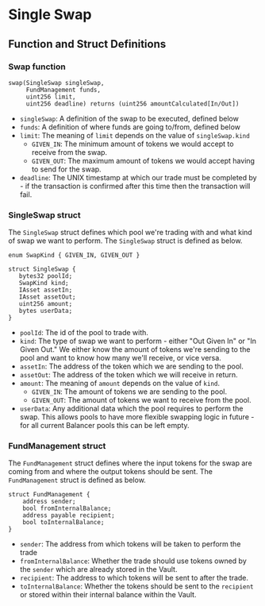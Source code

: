 # Single Swap

## Function and Struct Definitions

### Swap function

```
swap(SingleSwap singleSwap,
     FundManagement funds,
     uint256 limit,
     uint256 deadline) returns (uint256 amountCalculated[In/Out])
```

* `singleSwap`: A definition of the swap to be executed, defined below
* `funds`: A definition of where funds are going to/from, defined below
* `limit`: The meaning of `limit` depends on the value of `singleSwap.kind`
  * `GIVEN_IN`: The minimum amount of tokens we would accept to receive from the swap.
  * `GIVEN_OUT`: The maximum amount of tokens we would accept having to send for the swap.
* `deadline`: The UNIX timestamp at which our trade must be completed by - if the transaction is confirmed after this time then the transaction will fail.

### SingleSwap struct

The `SingleSwap` struct defines which pool we're trading with and what kind of swap we want to perform. The `SingleSwap` struct is defined as below.

```
enum SwapKind { GIVEN_IN, GIVEN_OUT }

struct SingleSwap {
   bytes32 poolId;
   SwapKind kind;
   IAsset assetIn;
   IAsset assetOut;
   uint256 amount;
   bytes userData;
}
```

* `poolId`: The id of the pool to trade with.
* `kind`: The type of swap we want to perform - either "Out Given In" or "In Given Out." We either know the amount of tokens we're sending to the pool and want to know how many we'll receive, or vice versa.
* `assetIn`: The address of the token which we are sending to the pool.
* `assetOut`: The address of the token which we will receive in return.
* `amount`: The meaning of `amount` depends on the value of `kind`.
  * `GIVEN_IN`: The amount of tokens we are sending to the pool.
  * `GIVEN_OUT`: The amount of tokens we want to receive from the pool.
* `userData`: Any additional data which the pool requires to perform the swap. This allows pools to have more flexible swapping logic in future - for all current Balancer pools this can be left empty.

### FundManagement struct

The `FundManagement` struct defines where the input tokens for the swap are coming from and where the output tokens should be sent. The `FundManagement` struct is defined as below.

```
struct FundManagement {
    address sender;
    bool fromInternalBalance;
    address payable recipient;
    bool toInternalBalance;
}
```

* `sender`: The address from which tokens will be taken to perform the trade
* `fromInternalBalance`: Whether the trade should use tokens owned by the `sender` which are already stored in the Vault.
* `recipient`: The address to which tokens will be sent to after the trade.
* `toInternalBalance`: Whether the tokens should be sent to the `recipient` or stored within their internal balance within the Vault.
